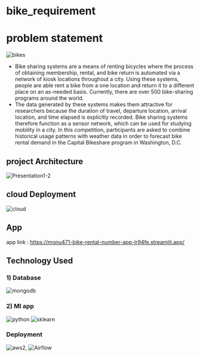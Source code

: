 # bike_requirement

# problem statement

![bikes](https://user-images.githubusercontent.com/109272407/224877299-a3645024-8d55-4498-bbda-dee9844ba784.png)

- Bike sharing systems are a means of renting bicycles where the process of obtaining membership, rental, and bike return is automated   via a network of kiosk locations throughout a city. Using these systems, people are able rent a bike from a one location and return it to a different place on an as-needed basis. Currently, there are over 500 bike-sharing programs around the world.
- The data generated by these systems makes them attractive for researchers because the duration of travel, departure location, arrival  location, and time elapsed is explicitly recorded. Bike sharing systems therefore function as a sensor network, which can be used for studying mobility in a city. In this competition, participants are asked to combine historical usage patterns with weather data in order to forecast bike rental demand in the Capital Bikeshare program in Washington, D.C.

## project Architecture

![Presentation1-2](https://user-images.githubusercontent.com/109272407/224876887-a61896b7-f220-4751-8a5b-7bea21635afd.png)

## cloud Deployment
![cloud](https://user-images.githubusercontent.com/109272407/224877153-a82298a9-af9c-471b-b923-69b26908d137.png)

## App 
app link : https://monu471-bike-rental-number-app-lr94fe.streamlit.app/

## Technology Used
### 1) Database
![mongodb](https://user-images.githubusercontent.com/109272407/224878430-ba4cc041-d10c-413c-b87c-8dc32cfe138a.png)
### 2) Ml app
![python](https://user-images.githubusercontent.com/109272407/224878581-725ec65b-790d-48cd-90a9-971ce6f9039a.svg)
![sklearn](https://user-images.githubusercontent.com/109272407/224878617-4446a298-bdde-4ae2-aba1-756b2e4dc1f0.png)
### Deployment
![aws2](https://user-images.githubusercontent.com/109272407/224879618-87f25737-e030-4d03-bbf3-0fbfd13ba17e.jpg), ![Airflow](https://user-images.githubusercontent.com/109272407/224880214-1350a1f2-99f7-49a7-9d7b-81098701ebc0.png)


